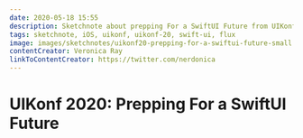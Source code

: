 ```yaml
---
date: 2020-05-18 15:55
description: Sketchnote about prepping For a SwiftUI Future from UIKonf 2020 (online conference)
tags: sketchnote, iOS, uikonf, uikonf-20, swift-ui, flux
image: images/sketchnotes/uikonf20-prepping-for-a-swiftui-future-small.jpg
contentCreator: Veronica Ray
linkToContentCreator: https://twitter.com/nerdonica
---
```


# UIKonf 2020: Prepping For a SwiftUI Future
